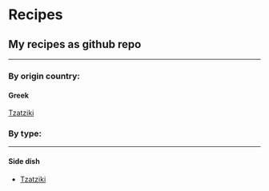 # Recipes
## My recipes as github repo


---
### By origin country:


#### Greek
 [Tzatziki](./greek/tzatziki.md)

### By type:


---
#### Side dish
 * [Tzatziki](./greek/tzatziki.md)